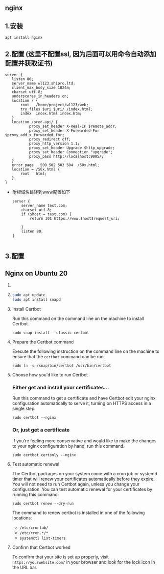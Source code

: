 

## nginx 

## 1.安装

```shell
apt install nginx
```

## 2.配置 (这里不配置ssl, 因为后面可以用命令自动添加配置并获取证书)

```nginx
server {
   listen 80;
   server_name wl123.shipro.ltd;
   client_max_body_size 1024m;
   charset utf-8;
   underscores_in_headers on;
   location / {
       root   /home/project/wl123/web;
       try_files $uri $uri/ /index.html;
       index  index.html index.htm;
   }
   location /prod-api/ {
           proxy_set_header X-Real-IP $remote_addr;
           proxy_set_header X-Forwarded-For $proxy_add_x_forwarded_for;
      	   proxy_redirect off;
           proxy_http_version 1.1;
           proxy_set_header Upgrade $http_upgrade;
           proxy_set_header Connection "upgrade";
           proxy_pass http://localhost:9005/;
   }
   error_page   500 502 503 504  /50x.html;
   location = /50x.html {
       root   html;
   }
}

```

- 附根域名跳转到www配置如下

  ```nginx
  server {
      server_name test.com;
      charset utf-8;
      if ($host = test.com) {
          return 301 https://www.$host$request_uri;
  
      } 
      listen 80;
  }
  
  
  ```

  

## 3.配置



## Nginx on Ubuntu 20

1. 

2. ```bash
   sudo apt update
   sudo apt install snapd
   ```

3. Install Certbot

   Run this command on the command line on the machine to install Certbot.

   ```
   sudo snap install --classic certbot
   ```

4. Prepare the Certbot command

   Execute the following instruction on the command line on the machine to ensure that the `certbot` command can be run.

   ```
   sudo ln -s /snap/bin/certbot /usr/bin/certbot
   ```

5. Choose how you'd like to run Certbot

   ### Either get and install your certificates...

   Run this command to get a certificate and have Certbot edit your nginx configuration automatically to serve it, turning on HTTPS access in a single step.

   ```
   sudo certbot --nginx
   ```

   ### Or, just get a certificate

   If you're feeling more conservative and would like to make the changes to your nginx configuration by hand, run this command.

   ```
   sudo certbot certonly --nginx
   ```

6. Test automatic renewal

   The Certbot packages on your system come with a cron job or systemd timer that will renew your certificates automatically before they expire. You will not need to run Certbot again, unless you change your configuration. You can test automatic renewal for your certificates by running this command:

   ```
   sudo certbot renew --dry-run
   ```

   The command to renew certbot is installed in one of the following locations:

   - `/etc/crontab/`
   - `/etc/cron.*/*`
   - `systemctl list-timers`

7. Confirm that Certbot worked

   To confirm that your site is set up properly, visit `https://yourwebsite.com/` in your browser and look for the lock icon in the URL bar.